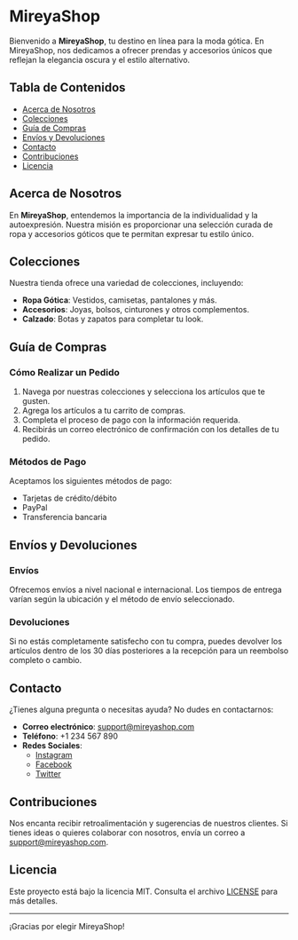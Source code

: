 # MireyaShop

Bienvenido a **MireyaShop**, tu destino en línea para la moda gótica. En MireyaShop, nos dedicamos a ofrecer prendas y accesorios únicos que reflejan la elegancia oscura y el estilo alternativo.

## Tabla de Contenidos

- [Acerca de Nosotros](#acerca-de-nosotros)
- [Colecciones](#colecciones)
- [Guía de Compras](#guía-de-compras)
- [Envíos y Devoluciones](#envíos-y-devoluciones)
- [Contacto](#contacto)
- [Contribuciones](#contribuciones)
- [Licencia](#licencia)

## Acerca de Nosotros

En **MireyaShop**, entendemos la importancia de la individualidad y la autoexpresión. Nuestra misión es proporcionar una selección curada de ropa y accesorios góticos que te permitan expresar tu estilo único.

## Colecciones

Nuestra tienda ofrece una variedad de colecciones, incluyendo:

- **Ropa Gótica**: Vestidos, camisetas, pantalones y más.
- **Accesorios**: Joyas, bolsos, cinturones y otros complementos.
- **Calzado**: Botas y zapatos para completar tu look.

## Guía de Compras

### Cómo Realizar un Pedido

1. Navega por nuestras colecciones y selecciona los artículos que te gusten.
2. Agrega los artículos a tu carrito de compras.
3. Completa el proceso de pago con la información requerida.
4. Recibirás un correo electrónico de confirmación con los detalles de tu pedido.

### Métodos de Pago

Aceptamos los siguientes métodos de pago:

- Tarjetas de crédito/débito
- PayPal
- Transferencia bancaria

## Envíos y Devoluciones

### Envíos

Ofrecemos envíos a nivel nacional e internacional. Los tiempos de entrega varían según la ubicación y el método de envío seleccionado.

### Devoluciones

Si no estás completamente satisfecho con tu compra, puedes devolver los artículos dentro de los 30 días posteriores a la recepción para un reembolso completo o cambio.

## Contacto

¿Tienes alguna pregunta o necesitas ayuda? No dudes en contactarnos:

- **Correo electrónico**: support@mireyashop.com
- **Teléfono**: +1 234 567 890
- **Redes Sociales**:
  - [Instagram](https://instagram.com/mireyashop)
  - [Facebook](https://facebook.com/mireyashop)
  - [Twitter](https://twitter.com/mireyashop)

## Contribuciones

Nos encanta recibir retroalimentación y sugerencias de nuestros clientes. Si tienes ideas o quieres colaborar con nosotros, envía un correo a [support@mireyashop.com](mailto:support@mireyashop.com).

## Licencia

Este proyecto está bajo la licencia MIT. Consulta el archivo [LICENSE](LICENSE) para más detalles.

---

¡Gracias por elegir MireyaShop!
